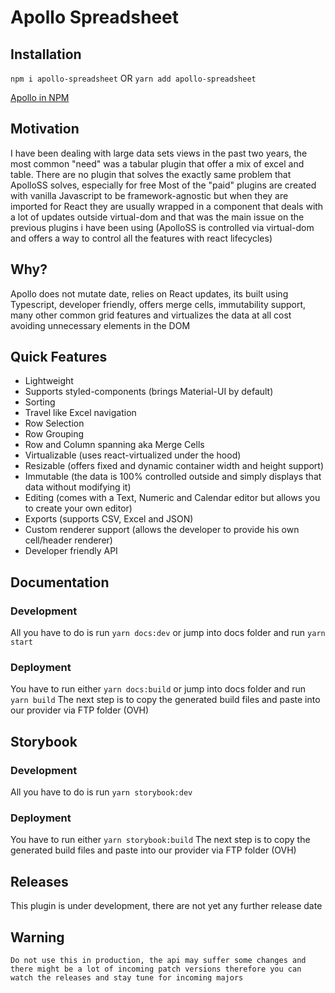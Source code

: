 # Apollo Spreadsheet

## Installation

`npm i apollo-spreadsheet`
OR
`yarn add apollo-spreadsheet`

[Apollo in NPM](https://www.npmjs.com/package/apollo-spreadsheet)

## Motivation

I have been dealing with large data sets views in the past two years, the most common "need" was a tabular plugin that offer a mix of excel and table.
There are no plugin that solves the exactly same problem that ApolloSS solves, especially for free
Most of the "paid" plugins are created with vanilla Javascript to be framework-agnostic but when they are imported for React they are usually wrapped in a component that deals with a lot of updates outside virtual-dom and that was the main issue on the previous plugins i have been using (ApolloSS is controlled via virtual-dom and offers a way to control all the features with react lifecycles)

## Why?

Apollo does not mutate date, relies on React updates, its built using Typescript, developer friendly, offers merge cells, immutability support, many other common grid features and virtualizes the data at all cost avoiding unnecessary elements in the DOM

## Quick Features

- Lightweight
- Supports styled-components (brings Material-UI by default)
- Sorting
- Travel like Excel navigation
- Row Selection
- Row Grouping
- Row and Column spanning aka Merge Cells
- Virtualizable (uses react-virtualized under the hood)
- Resizable (offers fixed and dynamic container width and height support)
- Immutable (the data is 100% controlled outside and simply displays that data without modifying it)
- Editing (comes with a Text, Numeric and Calendar editor but allows you to create your own editor)
- Exports (supports CSV, Excel and JSON)
- Custom renderer support (allows the developer to provide his own cell/header renderer)
- Developer friendly API

## Documentation

### Development

All you have to do is run `yarn docs:dev` or jump into docs folder and run `yarn start`

### Deployment

You have to run either `yarn docs:build` or jump into docs folder and run `yarn build`
The next step is to copy the generated build files and paste into our provider via FTP folder (OVH)

## Storybook

### Development

All you have to do is run `yarn storybook:dev`

### Deployment

You have to run either `yarn storybook:build`
The next step is to copy the generated build files and paste into our provider via FTP folder (OVH)

## Releases

This plugin is under development, there are not yet any further release date

## Warning

`Do not use this in production, the api may suffer some changes and there might be a lot of incoming patch versions therefore you can watch the releases and stay tune for incoming majors`
